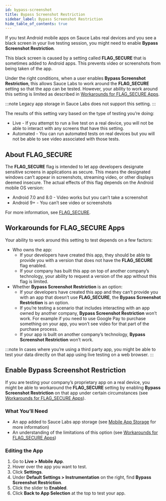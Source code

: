 ```yaml
---
id: bypass-screenshot
title: Bypass Screenshot Restriction
sidebar_label: Bypass Screenshot Restriction
hide_table_of_contents: true
---
```


If you test Android mobile apps on Sauce Labs real devices and you see a black screen in your live testing session, you might need to enable **Bypass Screenshot Restriction**.

This black screen is caused by a setting called **FLAG_SECURE** that is sometimes added to Android apps. This prevents video or screenshots from being taken of the app.

Under the right conditions, when a user enables **Bypass Screenshot Restriction**, this allows Sauce Labs to work around the **FLAG_SECURE** setting so that the app can be tested. However, your ability to work around this setting is limited as described in [Workarounds for FLAG_SECURE Apps](#workarounds-for-flag_secure-apps).

:::note
Legacy app storage in Sauce Labs does not support this setting.
:::

The results of this setting vary based on the type of testing you’re doing:
* Live - If you attempt to run a live test on a real device, you will not be able to interact with any screens that have this setting.
* Automated - You can run automated tests on real devices but you will not be able to see video associated with those tests.


## About FLAG_SECURE

The **FLAG_SECURE** flag is intended to let app developers designate sensitive screens in applications as secure. This means the designated windows can’t appear in screenshots, streaming video, or other displays deemed insecure. The actual effects of this flag depends on the Android mobile OS version:
* Android 7.0 and 8.0 - Video works but you can’t take a screenshot
* Android 9+ - You can’t see video or screenshots

For more information, see [FLAG_SECURE](https://developer.android.com/reference/android/view/WindowManager.LayoutParams.html#FLAG_SECURE).

## Workarounds for FLAG_SECURE Apps

Your ability to work around this setting to test depends on a few factors:
* Who owns the app:
  * If your developers have created this app, they should be able to provide you with a version that does not have the **FLAG_SECURE** flag enabled.
  * If your company has built this app on top of another company’s technology, your ability to request a version of the app without this flag is limited.
* Whether **Bypass Screenshot Restriction** is an option:
  * If your developers have created this app and they can’t provide you with an app that doesn’t use **FLAG_SECURE**, the **Bypass Screenshot Restriction** is an option.
  * If you’re testing a scenario that includes interacting with an app owned by another company, **Bypass Screenshot Restriction** won’t work. For example if you need to use Google Pay to purchase something on your app, you won’t see video for that part of the purchase process.
  * If your app is built on another company’s technology, **Bypass Screenshot Restriction** won’t work.

:::note
In cases where you’re using a third party app, you might be able to test your data directly on that app using live testing on a web browser.
:::

## Enable Bypass Screenshot Restriction

If you are testing your company’s proprietary app on a real device, you might be able to workaround the **FLAG_SECURE** setting by enabling **Bypass Screenshot Restriction** on that app under certain circumstances (see [Workarounds for FLAG_SECURE Apps](#workarounds-for-flag_secure-apps)).

### What You’ll Need

* An app added to Sauce Labs app storage (see [Mobile App Storage](/mobile-apps/app-storage) for more information)
* An understanding of the limitations of this option (see [Workarounds for FLAG_SECURE Apps](#workarounds-for-flag_secure-apps))

### Editing the App

1. Go to **Live > Mobile App**.
2. Hover over the app you want to test.
3. Click **Settings**.
4. Under **Default Settings > Instrumentation** on the right, find **Bypass Screenshot Restriction**.
5. Click the slider to **Enabled**.
6. Click **Back to App Selection** at the top to test your app.

